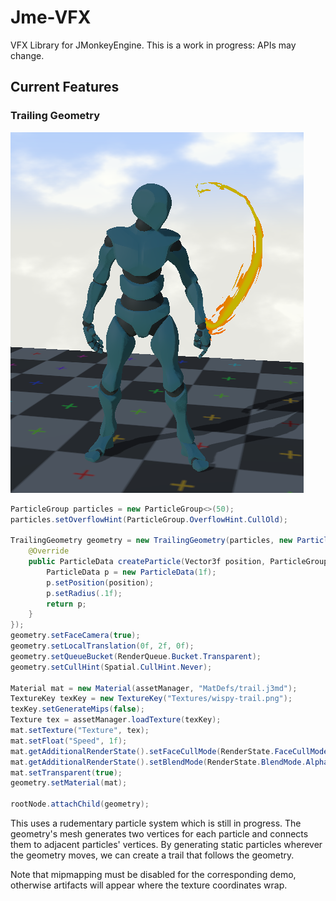 # Jme-VFX

VFX Library for JMonkeyEngine. This is a work in progress: APIs may change.

## Current Features

### Trailing Geometry
![demo of trailing geometry](https://github.com/codex128/Jme-VFX/blob/master/screenshots/demo-trail-effect.png?raw=true)

```java
ParticleGroup particles = new ParticleGroup<>(50);
particles.setOverflowHint(ParticleGroup.OverflowHint.CullOld);

TrailingGeometry geometry = new TrailingGeometry(particles, new ParticleSpawner() {
    @Override
    public ParticleData createParticle(Vector3f position, ParticleGroup group) {
        ParticleData p = new ParticleData(1f);
        p.setPosition(position);
        p.setRadius(.1f);
        return p;
    }
});
geometry.setFaceCamera(true);
geometry.setLocalTranslation(0f, 2f, 0f);
geometry.setQueueBucket(RenderQueue.Bucket.Transparent);
geometry.setCullHint(Spatial.CullHint.Never);

Material mat = new Material(assetManager, "MatDefs/trail.j3md");
TextureKey texKey = new TextureKey("Textures/wispy-trail.png");
texKey.setGenerateMips(false);
Texture tex = assetManager.loadTexture(texKey);
mat.setTexture("Texture", tex);
mat.setFloat("Speed", 1f);
mat.getAdditionalRenderState().setFaceCullMode(RenderState.FaceCullMode.Off);
mat.getAdditionalRenderState().setBlendMode(RenderState.BlendMode.Alpha);
mat.setTransparent(true);
geometry.setMaterial(mat);

rootNode.attachChild(geometry);

```
This uses a rudementary particle system which is still in progress. The geometry's mesh generates two
vertices for each particle and connects them to adjacent particles' vertices. By generating static particles
wherever the geometry moves, we can create a trail that follows the geometry.

Note that mipmapping must be disabled for the corresponding demo, otherwise artifacts will appear where the texture coordinates wrap.
